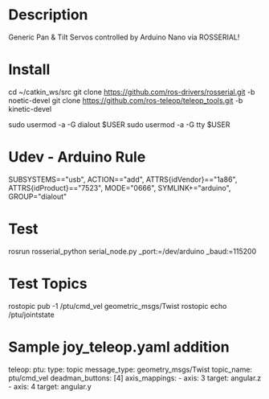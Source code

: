 # Description
Generic Pan &amp; Tilt Servos controlled by Arduino Nano via ROSSERIAL!

# Install
cd ~/catkin_ws/src
git clone https://github.com/ros-drivers/rosserial.git -b noetic-devel
git clone https://github.com/ros-teleop/teleop_tools.git -b kinetic-devel

sudo usermod -a -G dialout $USER
sudo usermod -a -G tty $USER

# Udev - Arduino Rule
SUBSYSTEMS=="usb", ACTION=="add", ATTRS{idVendor}=="1a86", ATTRS{idProduct}=="7523", MODE="0666", SYMLINK+="arduino", GROUP="dialout"

# Test
rosrun rosserial_python serial_node.py _port:=/dev/arduino _baud:=115200

# Test Topics
rostopic pub -1 /ptu/cmd_vel geometric_msgs/Twist
rostopic echo /ptu/jointstate

# Sample joy_teleop.yaml addition

teleop:
  ptu:
    type: topic
    message_type: geometry_msgs/Twist
    topic_name: ptu/cmd_vel
    deadman_buttons: [4]
    axis_mappings:
      -
        axis: 3
        target: angular.z
      -
        axis: 4
        target: angular.y
